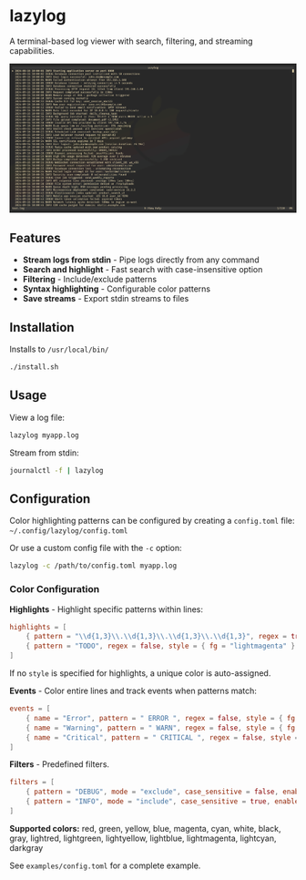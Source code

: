 # lazylog

A terminal-based log viewer with search, filtering, and streaming capabilities.

![lazylog screenshot](docs/lazylog.png)

## Features

- **Stream logs from stdin** - Pipe logs directly from any command
- **Search and highlight** - Fast search with case-insensitive option
- **Filtering** - Include/exclude patterns
- **Syntax highlighting** - Configurable color patterns
- **Save streams** - Export stdin streams to files

## Installation
Installs to `/usr/local/bin/`
```bash
./install.sh
```

## Usage

View a log file:
```bash
lazylog myapp.log
```

Stream from stdin:
```bash
journalctl -f | lazylog
```

## Configuration

Color highlighting patterns can be configured by creating a `config.toml` file:
`~/.config/lazylog/config.toml`

Or use a custom config file with the `-c` option:
```bash
lazylog -c /path/to/config.toml myapp.log
```

### Color Configuration

**Highlights** - Highlight specific patterns within lines:
```toml
highlights = [
    { pattern = "\\d{1,3}\\.\\d{1,3}\\.\\d{1,3}\\.\\d{1,3}", regex = true },  # IP addresses
    { pattern = "TODO", regex = false, style = { fg = "lightmagenta" } },  # Custom style
]
```

If no `style` is specified for highlights, a unique color is auto-assigned.

**Events** - Color entire lines and track events when patterns match:
```toml
events = [
    { name = "Error", pattern = " ERROR ", regex = false, style = { fg = "lightred", bold = true } },
    { name = "Warning", pattern = " WARN", regex = false, style = { fg = "yellow" } },
    { name = "Critical", pattern = " CRITICAL ", regex = false, style = { bg = "red" } },
]
```

**Filters** - Predefined filters.
```toml
filters = [
    { pattern = "DEBUG", mode = "exclude", case_sensitive = false, enabled = true },
    { pattern = "INFO", mode = "include", case_sensitive = true, enabled = false },
]
```

**Supported colors:** red, green, yellow, blue, magenta, cyan, white, black, gray, lightred, lightgreen, lightyellow, lightblue, lightmagenta, lightcyan, darkgray

See `examples/config.toml` for a complete example.
